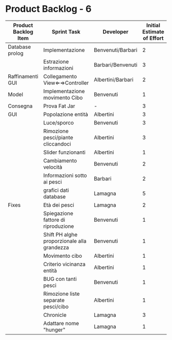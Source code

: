# Product Backlog - 6

| Product Backlog Item | Sprint Task | Developer | Initial Estimate of Effort | Remaining Effort Estimate |
| - | - | - | - | - |
| Database prolog | Implementazione | Benvenuti/Barbari | 2 | - |
|  | Estrazione informazioni | Barbari/Benvenuti | 3 | - |
| Raffinamenti GUI | Collegamento View⇐⇒Controller | Albertini/Barbari | 2 | - |
| Model | Implementazione movimento Cibo | Benvenuti | 1 | 0 |
| Consegna | Prova Fat Jar | - | 3 | - |
| GUI | Popolazione entità | Albertini | 3 | - |
|  | Luce/sporco | Benvenuti | 3 | - |
|  | Rimozione pesci/piante cliccandoci | Albertini | 3 | - |
|  | Slider funzionanti | Albertini | 1 | - |
|  | Cambiamento velocità | Benvenuti | 2 | 0 |
|  | Informazioni sotto ai pesci | Barbari | 2 | - |
|  | grafici dati database | Lamagna | 5 | - |
| Fixes | Età dei pesci | Lamagna | 2 | - |
|  | Spiegazione fattore di riproduzione | Benvenuti | 1 | 0 |
|  | Shift PH alghe proporzionale alla grandezza | Benvenuti | 1 | 0 |
|  | Movimento cibo | Albertini | 1 | - |
|  | Criterio vicinanza entità | Albertini | 1 | - |
|  | BUG con tanti pesci | Benvenuti | 1 | 0 |
|  | Rimozione liste separate pesci/cibo | Albertini | 1 | - |
|  | Chronicle | Lamagna | 3 | - |
|  | Adattare nome "hunger" | Lamagna | 1 | - |